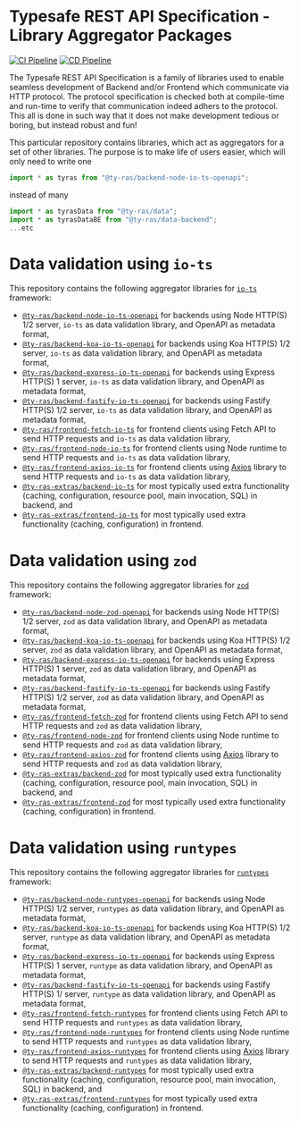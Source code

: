 # Typesafe REST API Specification - Library Aggregator Packages

[![CI Pipeline](https://github.com/devtea2028/reimagined-octo-fortnight/actions/workflows/ci.yml/badge.svg)](https://github.com/devtea2028/reimagined-octo-fortnight/actions/workflows/ci.yml)
[![CD Pipeline](https://github.com/devtea2028/reimagined-octo-fortnight/actions/workflows/cd.yml/badge.svg)](https://github.com/devtea2028/reimagined-octo-fortnight/actions/workflows/cd.yml)

The Typesafe REST API Specification is a family of libraries used to enable seamless development of Backend and/or Frontend which communicate via HTTP protocol.
The protocol specification is checked both at compile-time and run-time to verify that communication indeed adhers to the protocol.
This all is done in such way that it does not make development tedious or boring, but instead robust and fun!

This particular repository contains libraries, which act as aggregators for a set of other libraries.
The purpose is to make life of users easier, which will only need to write one
```ts
import * as tyras from "@ty-ras/backend-node-io-ts-openapi";
```
instead of many
```ts
import * as tyrasData from "@ty-ras/data";
import * as tyrasDataBE from "@ty-ras/data-backend";
...etc
```

# Data validation using `io-ts`
This repository contains the following aggregator libraries for [`io-ts`](https://github.com/gcanti/io-ts) framework:
- [`@ty-ras/backend-node-io-ts-openapi`](./code/backend-node-io-ts-openapi) for backends using Node HTTP(S) 1/2 server, `io-ts` as data validation library, and OpenAPI as metadata format,
- [`@ty-ras/backend-koa-io-ts-openapi`](./code/backend-koa-io-ts-openapi) for backends using Koa HTTP(S) 1/2 server, `io-ts` as data validation library, and OpenAPI as metadata format,
- [`@ty-ras/backend-express-io-ts-openapi`](./code/backend-express-io-ts-openapi) for backends using Express HTTP(S) 1 server, `io-ts` as data validation library, and OpenAPI as metadata format,
- [`@ty-ras/backend-fastify-io-ts-openapi`](./code/backend-fastify-io-ts-openapi) for backends using Fastify HTTP(S) 1/2 server, `io-ts` as data validation library, and OpenAPI as metadata format,
- [`@ty-ras/frontend-fetch-io-ts`](./code/frontend-fetch-io-ts) for frontend clients using Fetch API to send HTTP requests and `io-ts` as data validation library,
- [`@ty-ras/frontend-node-io-ts`](./code/frontend-node-io-ts) for frontend clients using Node runtime to send HTTP requests and `io-ts` as data validation library,
- [`@ty-ras/frontend-axios-io-ts`](./code/frontend-axios-io-ts) for frontend clients using [Axios](https://github.com/axios/axios) library to send HTTP requests and `io-ts` as data validation library,
- [`@ty-ras-extras/backend-io-ts`](./code/extras-backend-io-ts) for most typically used extra functionality (caching, configuration, resource pool, main invocation, SQL) in backend, and
- [`@ty-ras-extras/frontend-io-ts`](./code/extras-frontend-io-ts) for most typically used extra functionality (caching, configuration) in frontend.

# Data validation using `zod`
This repository contains the following aggregator libraries for [`zod`](https://github.com/colinhacks/zod) framework:
- [`@ty-ras/backend-node-zod-openapi`](./code/backend-node-zod-openapi) for backends using Node HTTP(S) 1/2 server, `zod` as data validation library, and OpenAPI as metadata format,
- [`@ty-ras/backend-koa-io-ts-openapi`](./code/backend-koa-io-ts-openapi) for backends using Koa HTTP(S) 1/2 server, `zod` as data validation library, and OpenAPI as metadata format,
- [`@ty-ras/backend-express-io-ts-openapi`](./code/backend-express-io-ts-openapi) for backends using Express HTTP(S) 1 server, `zod` as data validation library, and OpenAPI as metadata format,
- [`@ty-ras/backend-fastify-io-ts-openapi`](./code/backend-fastify-io-ts-openapi) for backends using Fastify HTTP(S) 1/2 server, `zod` as data validation library, and OpenAPI as metadata format,
- [`@ty-ras/frontend-fetch-zod`](./code/frontend-fetch-zod) for frontend clients using Fetch API to send HTTP requests and `zod` as data validation library,
- [`@ty-ras/frontend-node-zod`](./code/frontend-node-zod) for frontend clients using Node runtime to send HTTP requests and `zod` as data validation library,
- [`@ty-ras/frontend-axios-zod`](./code/frontend-axios-zod) for frontend clients using [Axios](https://github.com/axios/axios) library to send HTTP requests and `zod` as data validation library,
- [`@ty-ras-extras/backend-zod`](./code/extras-backend-zod) for most typically used extra functionality (caching, configuration, resource pool, main invocation, SQL) in backend, and
- [`@ty-ras-extras/frontend-zod`](./code/extras-frontend-zod) for most typically used extra functionality (caching, configuration) in frontend.

# Data validation using `runtypes`
This repository contains the following aggregator libraries for [`runtypes`](https://github.com/pelotom/runtypes) framework:
- [`@ty-ras/backend-node-runtypes-openapi`](./code/backend-node-runtypes-openapi) for backends using Node HTTP(S) 1/2 server, `runtypes` as data validation library, and OpenAPI as metadata format,
- [`@ty-ras/backend-koa-io-ts-openapi`](./code/backend-koa-io-ts-openapi) for backends using Koa HTTP(S) 1/2 server, `runtype` as data validation library, and OpenAPI as metadata format,
- [`@ty-ras/backend-express-io-ts-openapi`](./code/backend-express-io-ts-openapi) for backends using Express HTTP(S) 1 server, `runtype` as data validation library, and OpenAPI as metadata format,
- [`@ty-ras/backend-fastify-io-ts-openapi`](./code/backend-fastify-io-ts-openapi) for backends using Fastify HTTP(S) 1/ server, `runtype` as data validation library, and OpenAPI as metadata format,
- [`@ty-ras/frontend-fetch-runtypes`](./code/frontend-fetch-runtypes) for frontend clients using Fetch API to send HTTP requests and `runtypes` as data validation library,
- [`@ty-ras/frontend-node-runtypes`](./code/frontend-node-runtypes) for frontend clients using Node runtime to send HTTP requests and `runtypes` as data validation library,
- [`@ty-ras/frontend-axios-runtypes`](./code/frontend-axios-runtypes) for frontend clients using [Axios](https://github.com/axios/axios) library to send HTTP requests and `runtypes` as data validation library,
- [`@ty-ras-extras/backend-runtypes`](./code/extras-backend-runtypes) for most typically used extra functionality (caching, configuration, resource pool, main invocation, SQL) in backend, and
- [`@ty-ras-extras/frontend-runtypes`](./code/extras-frontend-zod) for most typically used extra functionality (caching, configuration) in frontend.

